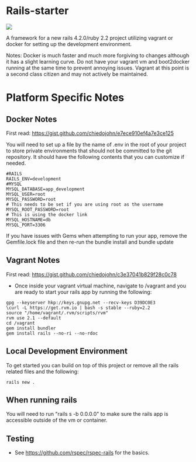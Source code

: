 Rails-starter
=========
<img src="https://travis-ci.org/chiedojohn/rails-starter.svg?branch=master" />

A framework for a new rails 4.2.0/ruby 2.2 project utilizing vagrant or docker for setting up the development environment.

Notes: Docker is much faster and much more forgiving to changes although it has a slight learning curve. Do not have your vagrant vm and boot2docker running at the same time to prevent annoying issues. Vagrant at this point is a second class citizen and may not actively be maintained.

Platform Specific Notes
====================
Docker Notes
--------------
First read: https://gist.github.com/chiedojohn/e7ece910ef4a7e3ce125

You will need to set up a file by the name of .env in the root of your project to store private environments that should not be committed to the git repository. It should have the following contents that you can customize if needed.
```
#RAILS
RAILS_ENV=development
#MYSQL
MYSQL_DATABASE=app_development
MYSQL_USER=root
MYSQL_PASSWORD=root
# This needs to be set if you are using root as the username
MYSQL_ROOT_PASSWORD=root
# This is using the docker link
MYSQL_HOSTNAME=db
MYSQL_PORT=3306
```

If you have issues with Gems when attempting to run your app, remove the Gemfile.lock file and then re-run the bundle install and bundle update

Vagrant Notes
----------------
First read: https://gist.github.com/chiedojohn/c3e37041b829f28c0c78

- Once inside your vagrant virtual machine, navigate to /vagrant and you are ready to start your rails app by running the following:

```
gpg --keyserver hkp://keys.gnupg.net --recv-keys D39DC0E3
\curl -L https://get.rvm.io | bash -s stable --ruby=2.2
source "/home/vagrant/.rvm/scripts/rvm"
rvm use 2.1 --default
cd /vagrant
gem install bundler
gem install rails --no-ri --no-rdoc
```

Local Development Environment
----------
To get started you can build on top of this project or remove all the rails related files and the following:
```
rails new .
```

When running rails
-----------
You will need to run "rails s -b 0.0.0.0" to make sure the rails app is accessible outside of the vm or container.

Testing
-----------
- See https://github.com/rspec/rspec-rails for the basics.
